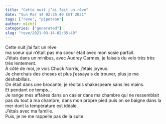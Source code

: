 ```yaml
---
title: "Cette nuit j’ai fait un rêve"
date: "Sun Mar 14 02:35:40 CET 2021"
tags: ["reve", "pipotron"]
author: m1ch3l
categories: ["generated"]
slug: "reve/2021-03-14-02:35:40"
---
```


Cette nuit j’ai fait un rêve<br>
ma soeur qui n’était pas ma soeur était avec mon sosie parfait.<br>
J’étais dans un minibus, avec Audrey Carmes, je faisais du velo très très très lentement.<br>
À côté de moi, je vois Chuck Norris, j’étais joyeux.<br>
Je cherchais des choses et plus j’essayais de trouver, plus je me déshabillais.<br>
On était dans une brocante, je récitais shakespeare sans les mains.<br>
Et pendant ce temps...<br>
Je range mes affaires dans un casier dans ma chambre qui ne ressemblait pas du tout à ma chambre, dans mon propre pied puis on se baigne dans la mer dont la température est idéale.<br>
J’étais avec ma famille.<br>
Puis, je ne me rappelle pas de la suite.<br>
